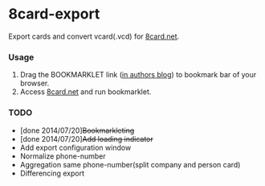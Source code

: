 8card-export
============
Export cards and convert vcard(.vcd) for [8card.net](https://8card.net).

### Usage
1. Drag the BOOKMARKLET link ([in authors blog](http://noriaki.hatenablog.com/entry/2014/03/23/export-vcard-bookmarklet-for-eight)) to bookmark bar of your browser.
2. Access [8card.net](https://8card.net) and run bookmarklet.

### TODO

- [done 2014/07/20]~~Bookmarkleting~~
- [done 2014/07/20]~~Add loading indicator~~
- Add export configuration window
- Normalize phone-number
- Aggregation same phone-number(split company and person card)
- Differencing export
